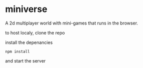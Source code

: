 # miniverse
A 2d multiplayer world with mini-games that runs in the browser.


to host localy, clone the repo

install the depenancies
```
npm install
```

and start the server
